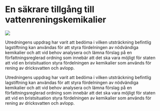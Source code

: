 # En säkrare tillgång till vattenreningskemikalier

![](/contentassets/c9df0c9ecc794989bb708de2c1d136cc/ds-2023-9-omslagets-framsida.jpg?width=150&quality=85)

Utredningens uppdrag har varit att bedöma i vilken utsträckning befintlig lagstiftning kan användas för att styra fördelningen av nödvändiga kemikalier och att vid behov analysera och lämna förslag på en författningsreglerad ordning som innebär att det ska vara möjligt för staten att vid en bristsituation styra fördelningen av kemikalier som används för rening av dricksvatten och avlopp.

Utredningens uppdrag har varit att bedöma i vilken utsträckning befintlig lagstiftning kan användas för att styra fördelningen av nödvändiga kemikalier och att vid behov analysera och lämna förslag på en författningsreglerad ordning som innebär att det ska vara möjligt för staten att vid en bristsituation styra fördelningen av kemikalier som används för rening av dricksvatten och avlopp.
